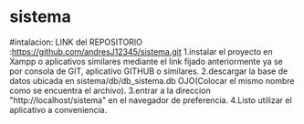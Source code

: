 # sistema

#intalacion:
LINK del REPOSITORIO :https://github.com/andresJ12345/sistema.git
1.instalar el proyecto en  Xampp o aplicativos similares mediante el link fijado anteriormente ya se por consola de GIT,
 aplicativo GITHUB o similares.
2.descargar la base de datos ubicada en sistema/db/db_sistema.db  OJO(Colocar el mismo nombre como se encuentra el archivo).
3.entrar a la direccion "http://localhost/sistema" en el navegador de preferencia.
4.Listo utilizar el aplicativo a conveniencia.